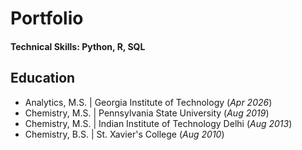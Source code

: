 # Portfolio

#### Technical Skills: Python, R, SQL

## Education
- Analytics, M.S. | Georgia Institute of Technology (_Apr 2026_)
- Chemistry, M.S. | Pennsylvania State University (_Aug 2019_)  
- Chemistry, M.S. | Indian Institute of Technology Delhi (_Aug 2013_)  
- Chemistry, B.S. | St. Xavier's College (_Aug 2010_)  
